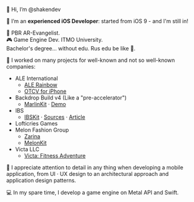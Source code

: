 👋 Hi, I’m @shakendev

 I’m an **experienced iOS Developer**: started from iOS 9 - and I'm still in!

🌃 PBR AR-Evangelist.  
🎮 Game Engine Dev. ITMO University.  
Bachelor's degree... without edu. Rus edu be like 🤡.

👔 I worked on many projects for well-known and not so well-known companies:
* ALE International
  * [ALE Rainbow](https://apps.apple.com/ru/app/ale-rainbow/id1053514112?l=en)
  * [OTCV for iPhone](https://apps.apple.com/ru/app/otcv-for-iphone/id461404180?l=en)
* Backdrop Build v4 (Like a "pre-accelerator")
  * [MarlinKit](https://github.com/shakendev/MarlinKit) · [Demo](https://github.com/shakendev/MarlinKit-Demo)
* IBS
  * [IBSKit](https://github.com/IBS-Mobile-iOS/IBSKit) · [Sources](https://github.com/IBS-Mobile-iOS/IBSKit-Sources) · [Article](https://habr.com/ru/company/ibs/blog/712162/)
* Lofticries Games
* Melon Fashion Group
  * [Zarina](https://apps.apple.com/ru/app/zarina-%D0%BE%D0%B4%D0%B5%D0%B6%D0%B4%D0%B0-%D0%B8-%D0%B0%D0%BA%D1%81%D0%B5%D1%81%D1%81%D1%83%D0%B0%D1%80%D1%8B/id1640213769?l=en)
  * [MelonKit](https://github.com/Melon-Fashion-Group/MelonKit-iOS)
* Victa LLC
  * [Victa: Fitness Adventure](https://apps.apple.com/ru/app/victa-fitness-adventure/id6443617052?l=en)

🌃 I appreciate attention to detail in any thing when developing a mobile application, from UI · UX design to an architectural approach and application design patterns.

💻 In my spare time, I develop a game engine on Metal API and Swift.
